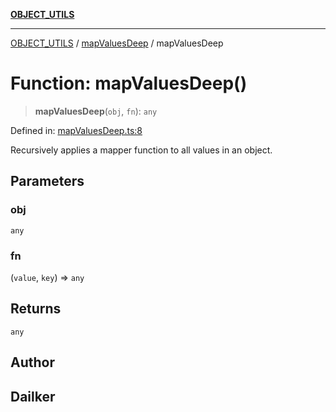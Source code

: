 [**OBJECT_UTILS**](../../README.md)

***

[OBJECT_UTILS](../../README.md) / [mapValuesDeep](../README.md) / mapValuesDeep

# Function: mapValuesDeep()

> **mapValuesDeep**(`obj`, `fn`): `any`

Defined in: [mapValuesDeep.ts:8](https://github.com/dailker/everyutil/blob/9b590f3b464c4883aa51a0e840c616072d918dc8/src/object/mapValuesDeep.ts#L8)

Recursively applies a mapper function to all values in an object.

## Parameters

### obj

`any`

### fn

(`value`, `key`) => `any`

## Returns

`any`

## Author

## Dailker
